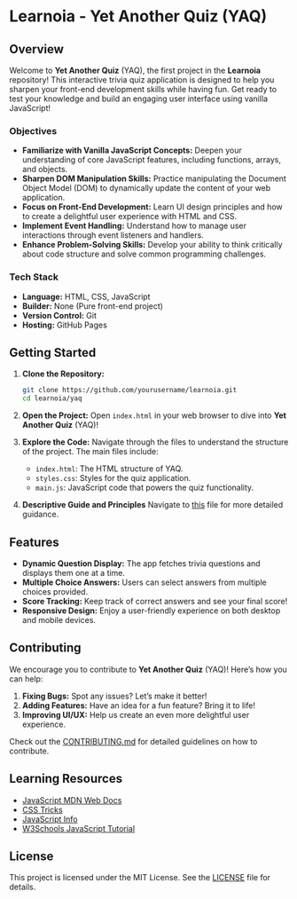 # Learnoia - Yet Another Quiz (YAQ)

## Overview

Welcome to **Yet Another Quiz** (YAQ), the first project in the **Learnoia** repository! This interactive trivia quiz application is designed to help you sharpen your front-end development skills while having fun. Get ready to test your knowledge and build an engaging user interface using vanilla JavaScript!

### Objectives

- **Familiarize with Vanilla JavaScript Concepts:** Deepen your understanding of core JavaScript features, including functions, arrays, and objects.
- **Sharpen DOM Manipulation Skills:** Practice manipulating the Document Object Model (DOM) to dynamically update the content of your web application.
- **Focus on Front-End Development:** Learn UI design principles and how to create a delightful user experience with HTML and CSS.
- **Implement Event Handling:** Understand how to manage user interactions through event listeners and handlers.
- **Enhance Problem-Solving Skills:** Develop your ability to think critically about code structure and solve common programming challenges.

### Tech Stack

- **Language:** HTML, CSS, JavaScript
- **Builder:** None (Pure front-end project)
- **Version Control:** Git
- **Hosting:** GitHub Pages

## Getting Started

1. **Clone the Repository:**

   ```bash
   git clone https://github.com/yourusername/learnoia.git
   cd learnoia/yaq
   ```

2. **Open the Project:**
   Open `index.html` in your web browser to dive into **Yet Another Quiz** (YAQ)!

3. **Explore the Code:**
   Navigate through the files to understand the structure of the project. The main files include:

   - `index.html`: The HTML structure of YAQ.
   - `styles.css`: Styles for the quiz application.
   - `main.js`: JavaScript code that powers the quiz functionality.

4. **Descriptive Guide and Principles**
   Navigate to [this](./PRINCIPLES.md) file for more detailed guidance.

## Features

- **Dynamic Question Display:** The app fetches trivia questions and displays them one at a time.
- **Multiple Choice Answers:** Users can select answers from multiple choices provided.
- **Score Tracking:** Keep track of correct answers and see your final score!
- **Responsive Design:** Enjoy a user-friendly experience on both desktop and mobile devices.

## Contributing

We encourage you to contribute to **Yet Another Quiz** (YAQ)! Here’s how you can help:

1. **Fixing Bugs:** Spot any issues? Let’s make it better!
2. **Adding Features:** Have an idea for a fun feature? Bring it to life!
3. **Improving UI/UX:** Help us create an even more delightful user experience.

Check out the [CONTRIBUTING.md](../CONTRIBUTING.md) for detailed guidelines on how to contribute.

## Learning Resources

- [JavaScript MDN Web Docs](https://developer.mozilla.org/en-US/docs/Web/JavaScript)
- [CSS Tricks](https://css-tricks.com/)
- [JavaScript Info](https://javascript.info/)
- [W3Schools JavaScript Tutorial](https://www.w3schools.com/js/)

## License

This project is licensed under the MIT License. See the [LICENSE](../LICENSE) file for details.
